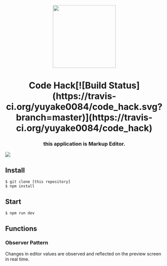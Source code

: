 <div align="center">
  <img src="http://res.cloudinary.com/dzknndz2n/image/upload/v1481536987/icon_512_2x_z8lg4p.png" width="200" alt="">

  <h1>Code Hack[![Build Status](https://travis-ci.org/yuyake0084/code_hack.svg?branch=master)](https://travis-ci.org/yuyake0084/code_hack)
</h1>
  <h3>this application is Markup Editor.</h3>
</div>

![](https://qiita-image-store.s3.amazonaws.com/0/88810/ff5c1e5b-d63c-a457-f4d7-f8a742507726.gif)

## Install

```shell
$ git clone [this repository]
$ npm install
```

## Start

```shell
$ npm run dev
```

## Functions

### Observer Pattern

Changes in editor values ​​are observed and reflected on the preview screen in real time.